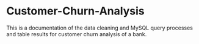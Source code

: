 # Customer-Churn-Analysis
This is a documentation of the data cleaning and MySQL query processes and table results for customer churn analysis of a bank.
